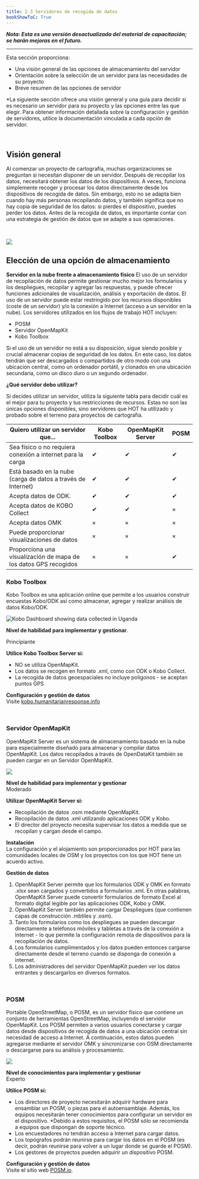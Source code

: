 ```yaml
---
title: 2.3 Servidores de recogida de datos
bookShowToC: True
---
```


***Nota: Esta es una versión desactualizada del material de capacitación; se harán mejoras en el futuro.***

---

Esta sección proporciona:  

* Una visión general de las opciones de almacenamiento del servidor
* Orientación sobre la selección de un servidor para las necesidades de su proyecto 
* Breve resumen de las opciones de servidor

*La siguiente sección ofrece una visión general y una guía para decidir si es necesario un servidor para su proyecto y las opciones entre las que elegir. Para obtener información detallada sobre la configuración y gestión de servidores, utilice la documentación vinculada a cada opción de servidor. 

<br>

## Visión general 
Al comenzar un proyecto de cartografía, muchas organizaciones se preguntan si necesitan disponer de un servidor. Después de recopilar los datos, necesitará obtener los datos de los dispositivos. A veces, funciona simplemente recoger y procesar los datos directamente desde los dispositivos de recogida de datos. Sin embargo, esto no se adapta bien cuando hay más personas recopilando datos, y también significa que no hay copia de seguridad de los datos: si pierdes el dispositivo, puedes perder los datos. Antes de la recogida de datos, es importante contar con una estrategia de gestión de datos que se adapte a sus operaciones. 

<br>

![](/images/management_icon_wide.PNG) 
## Elección de una opción de almacenamiento

**Servidor en la nube frente a almacenamiento físico**
El uso de un servidor de recopilación de datos permite gestionar mucho mejor los formularios y los despliegues, recopilar y agregar las respuestas, y puede ofrecer funciones adicionales de visualización, análisis y exportación de datos. El uso de un servidor puede estar restringido por los recursos disponibles (coste de un servidor) y/o la conexión a Internet (acceso a un servidor en la nube). Los servidores utilizados en los flujos de trabajo HOT incluyen:

* POSM 
* Servidor OpenMapKit
* Kobo Toolbox

Si el uso de un servidor no está a su disposición, sigue siendo posible y crucial almacenar copias de seguridad de los datos. En este caso, los datos tendrán que ser descargados o compartidos de otro modo con una ubicación central, como un ordenador portátil, y clonados en una ubicación secundaria, como un disco duro o un segundo ordenador. 

**¿Qué servidor debo utilizar?**

Si decides utilizar un servidor, utiliza la siguiente tabla para decidir cuál es el mejor para tu proyecto y tus restricciones de recursos. Estas no son las únicas opciones disponibles, sino servidores que HOT ha utilizado y probado sobre el terreno para proyectos de cartografía. 

| Quiero utilizar un servidor que...                           | Kobo Toolbox | OpenMapKit Server | POSM |
|------------------------------------------------|-----|------|-----|
| Sea físico o no requiera conexión a internet para la carga | ✔   | ✔    | ✔   | ×       | ×           | ×         |
| Está basado en la nube (carga de datos a través de Internet)            | ✔   | ✔    | ✔   | ×       | ×           | ×         |
| Acepta datos de ODK.                                    | ✔   | ✔    | ✔   | ✔       | ✔           | ×         |
| Acepta datos de KOBO Collect                 | ✔   | ✔    | ×   | ×       | ✔           | ×         |
| Acepta datos OMK                                 | ×   | ×    | ×   | ×       | ✔           | ✔         |
| Puede proporcionar visualizaciones de datos                          | ×   | ×    | ×   | ×       | ×           | ✔         |
| Proporciona una visualización de mapa de los datos GPS recogidos    | ×   | ×    | ✔   | ✔       | ×           | ×         |


### Kobo Toolbox
Kobo Toolbox es una aplicación online que permite a los usuarios construir encuestas Kobo/ODK así como almacenar, agregar y realizar análisis de datos Kobo/ODK. 

![Kobo Dashboard showing data collected in Uganda](/images/field-mapping-technical-setup/kobo_dashboard.jpeg)

**Nivel de habilidad para implementar y gestionar**.

Principiante

**Utilice Kobo Toolbox Server si:**

* NO se utiliza OpenMapKit. 
* Los datos se recogen en formato .xml, como con ODK o Kobo Collect.
* La recogida de datos geoespaciales no incluye polígonos - se aceptan puntos GPS

**Configuración y gestión de datos** <br>
Visite [kobo.humanitarianresponse.info](https://kobo.humanitarianresponse.info/)

<br>

### Servidor OpenMapKit
OpenMapKit Server es un sistema de almacenamiento basado en la nube para especialmente diseñado para almacenar y compilar datos OpenMapKit. Los datos recopilados a través de OpenDataKit también se pueden cargar en un Servidor OpenMapKit. 

![](/images/field-mapping-technical-setup/omk_server.gif)

**Nivel de habilidad para implementar y gestionar** <br>
Moderado

**Utilizar OpenMapKit Server si:**

* Recopilación de datos .osm mediante OpenMapKit. 
* Recopilación de datos .xml utilizando aplicaciones ODK y Kobo. 
* El director del proyecto necesita supervisar los datos a medida que se recopilan y cargan desde el campo. 

**Instalación** <br>
La configuración y el alojamiento son proporcionados por HOT para las comunidades locales de OSM y los proyectos con los que HOT tiene un acuerdo activo.

**Gestión de datos**

1. OpenMapKit Server permite que los formularios ODK y OMK en formato .xlsx sean cargados y convertidos a formularios .xml. En otras palabras, OpenMapKit Server puede convertir formularios de formato Excel al formato digital legible por las aplicaciones ODK, Kobo y OMK. 
2. OpenMapKit Server también permite cargar Despliegues (que contienen capas de construcción .mbtiles y .osm). 
3. Tanto los formularios como los despliegues se pueden descargar directamente a teléfonos móviles y tabletas a través de la conexión a Internet - lo que permite la configuración remota de dispositivos para la recopilación de datos. 
4. Los formularios cumplimentados y los datos pueden entonces cargarse directamente desde el terreno cuando se disponga de conexión a internet. 
5. Los administradores del servidor OpenMapKit pueden ver los datos entrantes y descargarlos en diversos formatos. 

<br>

### POSM
Portable OpenStreetMap, o POSM, es un servidor físico que contiene un conjunto de herramientas OpenStreetMap, incluyendo el servidor OpenMapKit. Los POSM permiten a varios usuarios conectarse y cargar datos desde dispositivos de recogida de datos a una ubicación central sin necesidad de acceso a Internet. A continuación, estos datos pueden agregarse mediante el servidor OMK y sincronizarse con OSM directamente o descargarse para su análisis y procesamiento.

![](/images/field-mapping-technical-setup/posm_infographic.jpeg)

**Nivel de conocimientos para implementar y gestionar** <br>
Experto

**Utilice POSM si:**

* Los directores de proyecto necesitarán adquirir hardware para ensamblar un POSM, o piezas para el autoensamblaje. Además, los equipos necesitarán tener conocimientos para configurar un servidor en el dispositivo. *Debido a estos requisitos, el POSM sólo se recomienda a equipos que dispongan de soporte técnico.
* Los encuestadores no tendrán acceso a Internet para cargar datos.
* Los topógrafos podrán reunirse para cargar los datos en el POSM (es decir, podrán reunirse para volver a un lugar donde se guarde el POSM).
* Los gestores de proyectos pueden adquirir un dispositivo POSM.

**Configuración y gestión de datos** <br>
Visite el sitio web [POSM.io](http://posm.io/docs/posm/setup/).